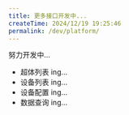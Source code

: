 ```yaml
---
title: 更多接口开发中...
createTime: 2024/12/19 19:25:46
permalink: /dev/platform/
---
```


努力开发中...

- 超体列表  ing...
- 设备列表  ing...
- 设备配置  ing...
- 数据查询  ing...